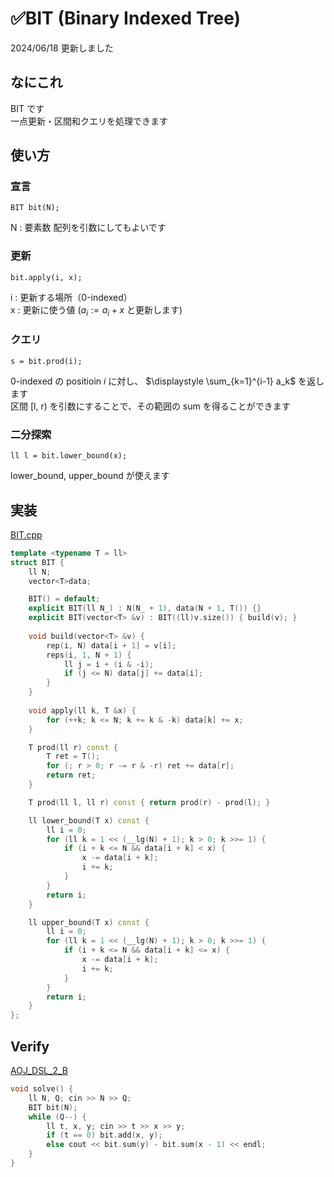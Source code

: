 # ✅BIT (Binary Indexed Tree)

2024/06/18 更新しました

## なにこれ
BIT です<br>
一点更新・区間和クエリを処理できます

## 使い方
### 宣言
```
BIT bit(N);
```
N : 要素数
配列を引数にしてもよいです

### 更新
```
bit.apply(i, x);
```
i : 更新する場所（0-indexed）<br>
x : 更新に使う値 ($a_i := a_i + x$ と更新します)

### クエリ
```
s = bit.prod(i);
```
0-indexed の positioin $i$ に対し、 $\displaystyle \sum_{k=1}^{i-1} a_k$ を返します <br>
区間 [l, r) を引数にすることで、その範囲の sum を得ることができます

### 二分探索
```
ll l = bit.lower_bound(x);
```
lower_bound, upper_bound が使えます

## 実装
[BIT.cpp](https://github.com/Oxojo/Oxojo-Library/blob/main/Structure/BIT.cpp)
```cpp
template <typename T = ll>
struct BIT {
	ll N;
	vector<T>data;

	BIT() = default;
	explicit BIT(ll N_) : N(N_ + 1), data(N + 1, T()) {}
	explicit BIT(vector<T> &v) : BIT((ll)v.size()) { build(v); }
    
	void build(vector<T> &v) {
		rep(i, N) data[i + 1] = v[i];
		reps(i, 1, N + 1) {
			ll j = i + (i & -i);
			if (j <= N) data[j] += data[i];
		}
	}
		
	void apply(ll k, T &x) {
		for (++k; k <= N; k += k & -k) data[k] += x;
	}

	T prod(ll r) const {
		T ret = T();
		for (; r > 0; r -= r & -r) ret += data[r];
		return ret;
	}

	T prod(ll l, ll r) const { return prod(r) - prod(l); }

	ll lower_bound(T x) const {
		ll i = 0;
		for (ll k = 1 << (__lg(N) + 1); k > 0; k >>= 1) {
			if (i + k <= N && data[i + k] < x) {
				x -= data[i + k];
				i += k;
			}
		}
		return i;
	}

	ll upper_bound(T x) const {
		ll i = 0;
		for (ll k = 1 << (__lg(N) + 1); k > 0; k >>= 1) {
			if (i + k <= N && data[i + k] <= x) {
				x -= data[i + k];
				i += k;
			}
		}
		return i;
	}
};
```

## Verify
[AOJ_DSL_2_B](https://onlinejudge.u-aizu.ac.jp/courses/library/3/DSL/2/DSL_2_B)
```cpp
void solve() {
	ll N, Q; cin >> N >> Q;
	BIT bit(N);
	while (Q--) {
		ll t, x, y; cin >> t >> x >> y;
		if (t == 0) bit.add(x, y);
		else cout << bit.sum(y) - bit.sum(x - 1) << endl;
	}
}
```
